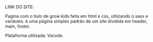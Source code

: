 LINK DO SITE: 

Pagina com o tiulo de grow kids feita em html e css, utilizando o sass e variáveis. è uma página simples padrão de um site dividida em header, main, footer.

Plataforma utilizada: Vscode. 
